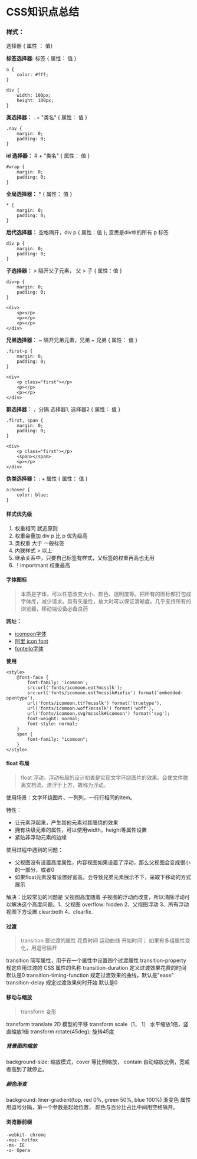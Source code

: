 <!--
 * @Description: In User Settings Edit
 * @Author: your name
 * @Date: 2019-10-13 21:38:27
 * @LastEditTime: 2019-10-13 22:12:20
 * @LastEditors: Please set LastEditors
 -->
# CSS知识点总结

### 样式：

选择器 { 属性 ： 值}

**标签选择器:** 标签 { 属性： 值 }

```
a {
    color: #fff;
}

div {
    width: 100px;
    height: 100px;
}
```

**类选择器：** . + "类名"  { 属性： 值 }

```
.nav {
    margin: 0;
    padding: 0;
}
```

**id 选择器：** # + "类名"  { 属性： 值 }

```
#wrap {
    margin: 0;
    padding: 0;
}
```

**全局选择器：** * { 属性： 值 }

```
* {
    margin: 0;
    padding: 0;
}
```

**后代选择器：** 空格隔开，div p { 属性：值 }; 意思是div中的所有 p 标签

```
div p {
    margin: 0;
    padding: 0;
}
```

**子选择器：**  > 隔开父子元素， 父 > 子 { 属性：值 }
```
div>p {
    margin: 0;
    padding: 0;
}

<div> 
    <p></p>
    <p></p>
    <p></p>
</div>
```
**兄弟选择器：** ~ 隔开兄弟元素，兄弟 ~ 兄弟 { 属性： 值 } 
```
.first~p {
    margin: 0;
    padding: 0;
}

<div> 
    <p class="first"></p>
    <p></p>
    <p></p>
</div>
```
**群选择器：** ，分隔 选择器1, 选择器2 { 属性： 值 }
```
.first, span {
    margin: 0;
    padding: 0;
}

<div>
    <p class="first"></p>
    <span></span>
    <p></p>
</div>
```
**伪类选择器：** : + 属性 { 属性： 值 } 
```
a:hover {
    color: blue;
}
```

#### 样式优先级

 1. 权重相同 就近原则
 2. 权重会叠加 div p 比 p 优先级高
 3. 类权重 大于 一般标签
 4. 内联样式 > 以上
 5. 继承关系中，只要自己标签有样式，父标签的权重再高也无用
 6. ！importmant 权重最高

#### 字体图标

>本质是字体，可以任意改变大小、颜色、透明度等。把所有的图标都打包成字体库，减少请求。具有矢量性，放大时可以保证清晰度。几乎支持所有的浏览器，移动端设备必备良药

**网址：**

* [icomoon字体][1]
* [阿里 icon font][2] 
* [fontello字体][3] 

[1]:https://icomoon.io/
[2]:http://www.iconfont.cn
[3]:http://fontello.com
**使用**

```
<style>
    @font-face {
        font-family: 'icomoon'; 
        src:url('fonts/icomoon.eot?mcsslk');
        src:url('fonts/icomoon.eot?mcsslk#iefix') format('embedded-opentype'),
  	    url('fonts/icomoon.ttf?mcsslk') format('truetype'),
        url('fonts/icomoon.woff?mcsslk') format('woff'),
        url('fonts/icomoon.svg?mcsslk#icomoon') format('svg');
        font-weight: normal;
        font-style: normal;
    }
    span {
        font-family: "icomoon";
    }
</style>
```
#### float 布局

> float 浮动，浮动布局的设计初衷是实现文字环绕图片的效果。会使文件脱离文档流，漂浮于上方，故称为浮动。

使用场景：文字环绕图片、一列列，一行行相同的item。

特性：

* 让元素浮起来，产生其他元素对其缠绕的效果
* 拥有块级元素的属性，可以使用width，height等属性设置
* 紧贴非浮动元素的边缘

使用过程中遇到的问题：

* 父视图没有设置高度属性，内容视图如果设置了浮动，那么父视图会变成很小的一部分，或者0
* 如果float元素没有设置好宽高，会导致兄弟元素展示不下，采取下移动的方式展示

解决：比较常见的问题是 父视图高度随着 子视图的浮动而改变，所以清除浮动可以解决这个高度问题。1、父视图 overflow: hidden 2、父视图浮动 3、所有浮动视图下方设置 clear:both 4、clearfix.

#### 过渡

> transition 要过渡的属性 花费时间 运动曲线 开始时间； 如果有多组属性变化，用逗号隔开

transition 简写属性，用于在一个属性中设置四个过渡属性
transition-property 规定应用过渡的 CSS 属性的名称
transition-duration 定义过渡效果花费的时间 默认是0
transition-timing-function 规定过渡效果的曲线，默认是"ease"
transition-delay 规定过渡效果何时开始 默认是0

#### 移动与缩放

> transform 变形

transform translate 2D 模型的平移
transform scale（1， 1） 水平缩放1倍，竖直缩放1倍
transform rotate(45deg); 旋转45度

##### 背景图的缩放

background-size: 缩放模式，cover 等比例缩放， contain 自动缩放比例，宽或者高到了就停止。

##### 颜色渐变

background: liner-gradient(top, red 0%, green 50%, blue 100%) 渐变色 属性用逗号分隔，第一个参数是起始位置， 颜色与百分比占比中间用空格隔开。

#### 浏览器前缀

```
-webkit- chrome
-moz- hotfox
-ms- IE
-o- Opera
```